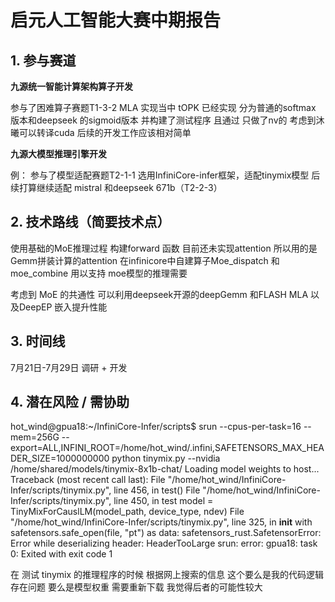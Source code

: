 # 启元人工智能大赛中期报告

<!--
为了了解大家开发进展，遇到的问题并对赛事安排进行及时调整，增加一个非强制的中期报告。提交报告可以便于主办方进行调整，并且提交报告的队伍可以获取到官方**答疑/辅导**，帮助大家顺利完成比赛。

报告提交方式：
报告提交将在 大赛官网 -> 个人中心 -> 人工智能大赛 -> 作业提交 进行提交。提交内容与最终题目提交方式相同，采用PR提交的方式。
提交PR可以根据提交记录更好理清作品时间线，做好溯源，防止抄袭。

算子开发赛道和推理引擎赛道请分开提交。
队长提交。
-->

## 1. 参与赛道

<!-- 列出报名赛道、赛题；~~~~引擎开发赛道请标明所使用引擎，以及所对应的模型。赛道、赛题已经 -->
**九源统一智能计算架构算子开发**

参与了困难算子赛题T1-3-2 MLA 实现当中 tOPK 已经实现 分为普通的softmax 版本和deepseek 的sigmoid版本 并构建了测试程序 且通过 只做了nv的 考虑到沐曦可以转译cuda 后续的开发工作应该相对简单



**九源大模型推理引擎开发**
<!--
模型适配赛题
推理系统优化赛题
量化模型推理赛题
-->
例：
参与了模型适配赛题T2-1-1 选用InfiniCore-infer框架，适配tinymix模型 
后续打算继续适配 mistral 和deepseek 671b（T2-2-3） 

## 2. 技术路线（简要技术点）
使用基础的MoE推理过程 构建forward 函数 目前还未实现attention 所以用的是Gemm拼装计算的attention
在infinicore中自建算子Moe_dispatch 和 moe_combine 用以支持 moe模型的推理需要
<!-- 只列简要技术点，不写具体实现，用一句话概括 -->
考虑到 MoE 的共通性 可以利用deepseek开源的deepGemm 和FLASH MLA 以及DeepEP 嵌入提升性能

## 3. 时间线
7月21日-7月29日 调研 + 开发


## 4. 潜在风险 / 需协助

hot_wind@gpua18:~/InfiniCore-Infer/scripts$ srun --cpus-per-task=16 --mem=256G --export=ALL,INFINI_ROOT=/home/hot_wind/.infini,SAFETENSORS_MAX_HEADER_SIZE=1000000000 python tinymix.py --nvidia /home/shared/models/tinymix-8x1b-chat/
Loading model weights to host...
Traceback (most recent call last):
  File "/home/hot_wind/InfiniCore-Infer/scripts/tinymix.py", line 456, in <module>
    test()
  File "/home/hot_wind/InfiniCore-Infer/scripts/tinymix.py", line 450, in test
    model = TinyMixForCauslLM(model_path, device_type, ndev)
  File "/home/hot_wind/InfiniCore-Infer/scripts/tinymix.py", line 325, in __init__
    with safetensors.safe_open(file, "pt") as data:
safetensors_rust.SafetensorError: Error while deserializing header: HeaderTooLarge
srun: error: gpua18: task 0: Exited with exit code 1

在 测试 tinymix 的推理程序的时候 根据网上搜索的信息 这个要么是我的代码逻辑存在问题 要么是模型权重 需要重新下载 
我觉得后者的可能性较大

<!-- 完 -->